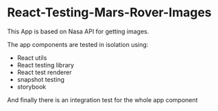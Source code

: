 # React-Testing-Mars-Rover-Images

This App is based on Nasa API for getting images.

The app components are tested in isolation using: 
- React utils
- React testing library
- React test renderer
- snapshot testing
- storybook

And finally there is an integration test for the whole app component
